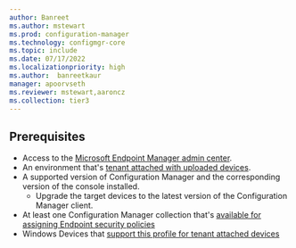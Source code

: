 ```yaml
---
author: Banreet
ms.author: mstewart
ms.prod: configuration-manager
ms.technology: configmgr-core
ms.topic: include
ms.date: 07/17/2022
ms.localizationpriority: high
ms.author:  banreetkaur
manager: apoorvseth
ms.reviewer: mstewart,aaroncz 
ms.collection: tier3
---
```


<!---This include file is shared by atp-onboard.md, deploy-antivirus-policy.md, deploy-firewall-policy.md,endpoint-security-get-started.md. -->

## Prerequisites

- Access to the [Microsoft Endpoint Manager admin center](https://endpoint.microsoft.com/).
- An environment that's [tenant attached with uploaded devices](../device-sync-actions.md).
- A supported version of Configuration Manager and the corresponding version of the console installed.
   - Upgrade the target devices to the latest version of the Configuration Manager client.
- At least one Configuration Manager collection that's [available for assigning Endpoint security policies](../endpoint-security-get-started.md#bkmk_collections)
- Windows Devices that [support this profile for tenant attached devices](../endpoint-security-get-started.md#bkmk_supportedprofiles)
